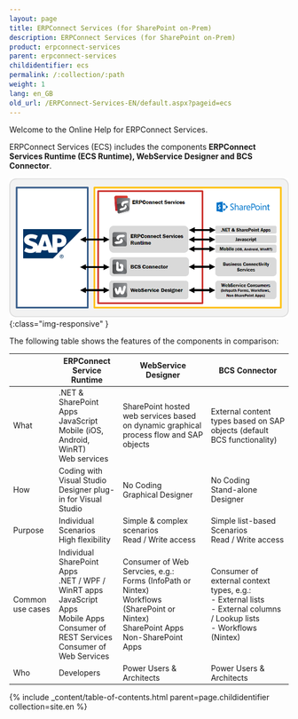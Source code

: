 ```yaml
---
layout: page
title: ERPConnect Services (for SharePoint on-Prem)
description: ERPConnect Services (for SharePoint on-Prem)
product: erpconnect-services
parent: erpconnect-services
childidentifier: ecs
permalink: /:collection/:path
weight: 1
lang: en_GB
old_url: /ERPConnect-Services-EN/default.aspx?pageid=ecs
---
```


Welcome to the Online Help for ERPConnect Services.

ERPConnect Services (ECS) includes the components **ERPConnect Services Runtime (ECS Runtime), WebService Designer and BCS Connector**.

![ECS-Architecture](/img/content/ECS-Architecture.png){:class="img-responsive" }

The following table shows the features of the components in comparison:

|                  | ERPConnect Service Runtime                                                                                                                                     | WebService Designer                                                                                                                                 | BCS Connector                                                                                                                         |
|------------------|----------------------------------------------------------------------------------------------------------------------------------------------------------------|-----------------------------------------------------------------------------------------------------------------------------------------------------|---------------------------------------------------------------------------------------------------------------------------------------|
| What             | .NET & SharePoint Apps<br>  JavaScript<br>  Mobile (iOS, Android, WinRT)<br>  Web services<br>                                                                 | SharePoint hosted web services  based on dynamic graphical process flow and SAP objects                                                             | External content types based  on SAP objects   (default BCS functionality)                                                            |
| How              | Coding with Visual Studio <br>  Designer plug-in for Visual Studio<br>                                                                                         | No Coding<br>  Graphical Designer<br>                                                                                                               | No Coding<br>  Stand-alone Designer<br>                                                                                               |
| Purpose          | Individual Scenarios<br>  High flexibility<br>                                                                                                                 | Simple & complex scenarios<br>   Read / Write access<br>                                                                                            | Simple list-based Scenarios<br>   Read / Write access<br>                                                                             |
| Common use cases | Individual SharePoint Apps<br>  .NET / WPF / WinRT apps<br>  JavaScript Apps<br>  Mobile Apps<br>  Consumer of REST Services<br>  Consumer of Web Services<br> | Consumer of Web Servcies, e.g.:<br>  Forms (InfoPath or Nintex)<br>  Workflows (SharePoint or Nintex)<br>  SharePoint Apps<br>  Non-SharePoint Apps | Consumer of external context types, e.g.:<br>  - External lists<br>  - External columns / Lookup lists <br>  - Workflows (Nintex)<br> |
| Who              | Developers                                                                                                                                                     | Power Users & Architects                                                                                                                            | Power Users & Architects                                                                                                              |


{% include _content/table-of-contents.html parent=page.childidentifier collection=site.en %}
